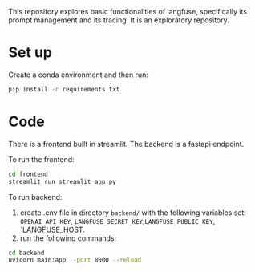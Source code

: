 
This repository explores basic functionalities of langfuse, specifically its prompt management and its tracing. 
It is an exploratory repository. 

# Set up 
Create a conda environment and then run: 
```bash 
pip install -r requirements.txt
```

# Code
There is a frontend built in streamlit. The backend is a fastapi endpoint.

To run the frontend: 
```bash
cd frontend
streamlit run streamlit_app.py
```

To run backend: 
1. create .env file in directory `backend/` with the following variables set:
`OPENAI_API_KEY`, `LANGFUSE_SECRET_KEY`,`LANGFUSE_PUBLIC_KEY`, `LANGFUSE_HOST. 
2. run the following commands: 
```bash 
cd backend
uvicorn main:app --port 8000 --reload 
```
   